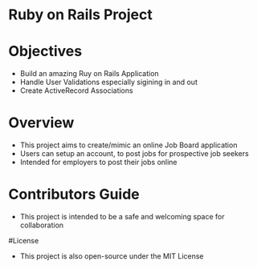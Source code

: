 # Ruby on Rails Project

# Objectives
* Build an amazing Ruy on Rails Application
* Handle User Validations especially sigining in and out
* Create ActiveRecord Associations

# Overview
* This project aims to create/mimic an online Job Board application
* Users can setup an account, to post jobs for prospective job seekers
* Intended for employers to post their jobs online 

# Contributors Guide
* This project is intended to be a safe and welcoming space for collaboration

#License
* This project is also open-source under the MIT License


